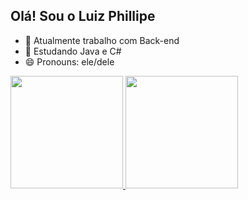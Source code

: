## Olá! Sou o Luiz Phillipe

- 🔭 Atualmente trabalho com Back-end
- 🌱 Estudando Java e C#
- 😄 Pronouns: ele/dele

<div>
  <a href="https://github.com/Takesh0s">
  <img height="180em" src="https://github-readme-stats.vercel.app/api?username=Takesh0s&show_icons=true&count_private=true&theme=dracula"/>
  <img height="180em" src="https://github-readme-stats.vercel.app/api/top-langs/?username=Takesh0s&layout=compact&langs_count=16&theme=dracula"/>
</div>
